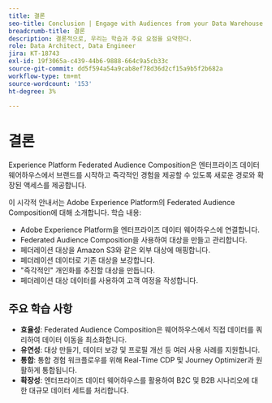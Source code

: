 ```yaml
---
title: 결론
seo-title: Conclusion | Engage with Audiences from your Data Warehouse using Federated Audience Composition
breadcrumb-title: 결론
description: 결론적으로, 우리는 학습과 주요 요점을 요약한다.
role: Data Architect, Data Engineer
jira: KT-18743
exl-id: 19f3065a-c439-44b6-9888-664c9a5cb33c
source-git-commit: dd5f594a54a9cab8ef78d36d2cf15a9b5f2b682a
workflow-type: tm+mt
source-wordcount: '153'
ht-degree: 3%

---
```


# 결론

Experience Platform Federated Audience Composition은 엔터프라이즈 데이터 웨어하우스에서 브랜드를 시작하고 즉각적인 경험을 제공할 수 있도록 새로운 경로와 확장된 액세스를 제공합니다.

이 시각적 안내서는 Adobe Experience Platform의 Federated Audience Composition에 대해 소개합니다. 학습 내용:

- Adobe Experience Platform을 엔터프라이즈 데이터 웨어하우스에 연결합니다.
- Federated Audience Composition을 사용하여 대상을 만들고 관리합니다.
- 페더레이션 대상을 Amazon S3와 같은 외부 대상에 매핑합니다.
- 페더레이션 데이터로 기존 대상을 보강합니다.
- &quot;즉각적인&quot; 개인화를 추진할 대상을 만듭니다.
- 페더레이션 대상 데이터를 사용하여 고객 여정을 작성합니다.

## 주요 학습 사항

- **효율성**: Federated Audience Composition은 웨어하우스에서 직접 데이터를 쿼리하여 데이터 이동을 최소화합니다.
- **유연성**: 대상 만들기, 데이터 보강 및 프로필 개선 등 여러 사용 사례를 지원합니다.
- **통합**: 통합 경험 워크플로우를 위해 Real-Time CDP 및 Journey Optimizer과 원활하게 통합됩니다.
- **확장성**: 엔터프라이즈 데이터 웨어하우스를 활용하여 B2C 및 B2B 시나리오에 대한 대규모 데이터 세트를 처리합니다.
